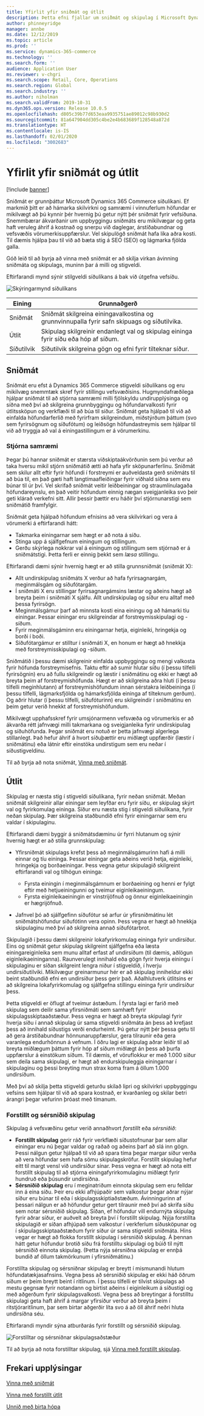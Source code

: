 ```yaml
---
title: Yfirlit yfir sniðmát og útlit
description: Þetta efni fjallar um sniðmát og skipulag í Microsoft Dynamics 365 Commerce.
author: phinneyridge
manager: annbe
ms.date: 12/12/2019
ms.topic: article
ms.prod: ''
ms.service: dynamics-365-commerce
ms.technology: ''
ms.search.form: ''
audience: Application User
ms.reviewer: v-chgri
ms.search.scope: Retail, Core, Operations
ms.search.region: Global
ms.search.industry: ''
ms.author: niholman
ms.search.validFrom: 2019-10-31
ms.dyn365.ops.version: Release 10.0.5
ms.openlocfilehash: d805c39b77d653eaa9935751ae89012c98b930d2
ms.sourcegitcommit: 81a647904dd305c4be2e4b683689f128548a872d
ms.translationtype: HT
ms.contentlocale: is-IS
ms.lasthandoff: 02/01/2020
ms.locfileid: "3002683"
---
```

# <a name="templates-and-layouts-overview"></a>Yfirlit yfir sniðmát og útlit


[!include [banner](includes/banner.md)]

Sniðmát er grunnþáttur Microsoft Dynamics 365 Commerce síðulíkani. Ef markmið þitt er að hámarka skilvirkni og samræmi í vinnuferlum höfundar er mikilvægt að þú kynnir þér hvernig þú getur nýtt þér sniðmát fyrir vefsíðuna. Snemmbærar ákvarðanir um uppbyggingu sniðmáts eru mikilvægar og geta haft veruleg áhrif á kostnað og snerpu við daglegar, árstíðabundnar og vefsvæðis vörumerkisuppfærslur. Vel skipulögð sniðmát hafa líka aðra kosti. Til dæmis hjálpa þau til við að bæta stig á SEO (SEO) og lágmarka fjölda galla.

Góð leið til að byrja að vinna með sniðmát er að skilja virkan ávinning sniðmáta og skipulags, muninn þar á milli og stigveldi.

Eftirfarandi mynd sýnir stilgveldi síðulíkans á bak við útgefna vefsíðu.

![Skýringarmynd síðulíkans](../commerce/media/page-model-diagram.png)

| Eining        | Grunnaðgerð |
|---------------|----------------|
| Sniðmát      | Sniðmát skilgreina einingavalkostina og grunnvinnupalla fyrir safn skipuags og síðutilvika. |
| Útlit        | Skipulag skilgreinir endanlegt val og skipulag eininga fyrir síðu eða hóp af síðum. |
| Síðutilvik | Síðutilvik skilgreina gögn og efni fyrir tilteknar síður. |

## <a name="templates"></a>Sniðmát

Sniðmát eru efst á Dynamics 365 Commerce stigveldi síðulíkans og eru mikilvæg snemmtæk skref fyrir stillingu vefsvæðisins. Hugmyndafræðilega hjálpar sniðmát til að stjórna samræmi milli fjölskyldu undirupplýsinga og síðna með því að skilgreina grunnbyggingu og höfundarvalkosti fyrir útlitssköpun og verkflæði til að búa til síður. Sniðmát geta hjálpað til við að einfalda höfundarferlið með fyrirfram skilgreindum, miðstýrðum þáttum (svo sem fyrirsögnum og síðufótum) og leiðsögn höfundastreymis sem hjálpar til við að tryggja að val á einingastillingum er á vörumerkinu.

### <a name="controlling-consistency"></a>Stjórna samræmi

Þegar þú hannar sniðmát er stærsta viðskiptaákvörðunin sem þú verður að taka hversu mikil stjórn sniðmátið ætti að hafa yfir sköpunarferlinu. Sniðmát sem skilur allt eftir fyrir höfundi í forstreymi er auðveldasta gerð sniðmáts til að búa til, en það gæti haft langtímaafleiðingar fyrir viðhald síðna sem eru búnar til úr því. Vel skrifað sniðmát veitir leiðbeiningar og straumlínulagaða höfundareynslu, en það veitir höfundum einnig nægan sveigjanleika svo þeir geti klárað verkefni sitt. Allir þessir þættir eru háðir því stjórnunarstigi sem sniðmátið framfylgir.

Sniðmát geta hjálpað höfundum efnisins að vera skilvirkari og vera á vörumerki á eftirfarandi hátt:

- Takmarka einingarnar sem hægt er að nota á síðu.
- Stinga upp á sjálfgefnum einingum og stillingum.
- Gerðu skýrlega nokkrar val á einingum og stillingum sem stjórnað er á sniðmátstigi. Þetta ferli er einnig þekkt sem *læsa* stillingu.

Eftirfarandi dæmi sýnir hvernig hægt er að stilla grunnsniðmát (sniðmát X):

- Allt undirskipulag sniðmáts X verður að hafa fyrirsagnargám, meginmálsgám og síðufótargám.
- Í sniðmáti X eru stillingar fyrirsagnargámsins læstar og aðeins hægt að breyta þeim í sniðmáti X sjálfu. Allt undirskipulag og síður eru alltaf með þessa fyrirsögn.
- Meginmálsgámur þarf að minnsta kosti eina einingu og að hámarki tíu einingar. Þessar einingar eru skilgreindar af forstreymisskipulagi og -síðum.
- Fyrir meginmálsgáminn eru einingarnar hetja, eiginleiki, hringekja og borði í boði.
- Síðufótargámur er stilltur í sniðmáti X, en honum er hægt að hnekkja með forstreymisskipulagi og -síðum.

Sniðmátið í þessu dæmi skilgreinir einfalda uppbyggingu og mengi valkosta fyrir höfunda forstreymisefnis. Taktu eftir að sumir hlutar síðu (í þessu tilfelli fyrirsögnin) eru að fullu skilgreindir og læstir í sniðmátinu og ekki er hægt að breyta þeim af forstreymishöfunda. Hægt er að skilgreina aðra hluti (í þessu tilfelli meginhlutann) af forstreymishöfundum innan sérstakra leiðbeininga (í þessu tilfelli, lágmarksfjölda og hámarksfjölda eininga af tilteknum gerðum). Og aðrir hlutar (í þessu tilfelli, síðufóturinn) eru skilgreindir í sniðmátinu en þeim getur verið hnekkt af forstreymishöfundum.

Mikilvægt upphafsskref fyrir umsjónarmenn vefsvæða og vörumerkis er að ákvarða rétt jafnvægi milli takmarkana og sveigjanleika fyrir undirskipulag og síðuhöfunda. Þegar sniðmát eru notuð er þetta jafnvægi algerlega stillanlegt. Það hefur áhrif á hvort síðuþættir eru miðlægt uppfærðir (læstir í sniðmátinu) eða látnir eftir einstöka undirstigum sem eru neðar í síðustigveldinu.

Til að byrja að nota sniðmát, [Vinna með sniðmát](work-with-templates.md).

## <a name="layouts"></a>Útlit

Skipulag er næsta stig í stigveldi síðulíkana, fyrir neðan sniðmát. Meðan sniðmát skilgreinir allar einingar sem leyfðar eru fyrir síðu, er skipulag skýrt val og fyrirkomulag eininga. Síður eru næsta stig í stigveldi síðulíkana, fyrir neðan skipulag. Þær skilgreina staðbundið efni fyrir einingarnar sem eru valdar í skipulaginu.

Eftirfarandi dæmi byggir á sniðmátsdæminu úr fyrri hlutanum og sýnir hvernig hægt er að stilla grunnskipulag:

- Yfirsniðmát skipulags krefst þess að meginmálsgámurinn hafi á milli einnar og tíu eininga. Þessar einingar geta aðeins verið hetja, eiginleiki, hringekja og borðaeiningar. Þess vegna getur skipulagið skilgreint eftirfarandi val og tilhögun eininga:

    - Fyrsta einingin í meginmálsgámnum er borðaeining og henni er fylgt eftir með hetjueiningunni og tveimur eiginleikaeiningum.
    - Fyrsta eiginleikaeiningin er vinstrijöfnuð og önnur eiginleikaeiningin er hægrijöfnuð.

- Jafnvel þó að sjálfgefinn síðufótur sé arfur úr yfirsniðmátinu lét sniðmátshöfundur síðufótinn vera opinn. Þess vegna er hægt að hnekkja skipulaginu með því að skilgreina annað síðufótarbrot.

Skipulagið í þessu dæmi skilgreinir lokafyrirkomulag eininga fyrir undirsíður. Eins og sniðmát getur skipulag skilgreint sjálfgefna eða læsta einingareiginleika sem munu alltaf erfast af undirsíðum (til dæmis, aðlögun eiginleikaeininganna). Raunverulegt innihald eða gögn fyrir hverja einingu í skipulaginu er síðan skilgreint lengra niður í stigveldið, í hverju undirsíðutilviki. Mikilvægur greinarmunur hér er að skipulag inniheldur ekki beint staðbundið efni en undirsíður þess gerir það. Aðalhlutverk útlitsins er að skilgreina lokafyrirkomulag og sjálfgefna stillingu eininga fyrir undirsíður þess.

Þetta stigveldi er öflugt af tveimur ástæðum. Í fyrsta lagi er farið með skipulag sem deilir sama yfirsniðmáti sem samhæft fyrir skipulagsskiptaaðstæður. Þess vegna er hægt að breyta skipulagi fyrir hverja síðu í annað skipulag úr sama stigveldi sniðmáta án þess að krefjast þess að innihald síðustigs verði endurheimt. Þú getur nýtt þér þessa getu til að gera árstíðabundnar hönnunaruppfærslur, gera tilraunir eða gera varanlega endurhönnun á vefnum. Í öðru lagi er skipulag aðrar leiðir til að breyta miðlægum þáttum fyrir hóp af síðum miðlægt án þess að þurfa uppfærslur á einstökum síðum. Til dæmis, ef vöruflokkur er með 1.000 síður sem deila sama skipulagi, er hægt að endurskipuleggja einingarnar í skipulaginu og þessi breyting mun strax koma fram á öllum 1.000 undirsíðum.

Með því að skilja þetta stigveldi geturðu skilað lipri og skilvirkri uppbyggingu vefsins sem hjálpar til við að spara kostnað, er kvarðanleg og skilar betri árangri þegar vefurinn þróast með tímanum.

### <a name="preset-and-custom-layouts"></a>Forstillt og sérsniðið skipulag

Skipulag á vefsvæðinu getur verið annaðhvort *forstillt* eða *sérsniðið*:

- **Forstillt skipulag** gerir ráð fyrir verkflæði síðustofnunar þar sem allar einingar eru nú þegar valdar og raðað og aðeins þarf að slá inn gögn. Þessi nálgun getur hjálpað til við að spara tíma þegar margar síður verða að vera höfundar sem hafa sömu skipulagskröfur. Forstillt skipulag hefur eitt til margt vensl við undirsíður sínar. Þess vegna er hægt að nota eitt forstillt skipulag til að stjórna einingafyrirkomulaginu miðlægt fyrir hundruð eða þúsundir undirsíðna.
- **Sérsniðið skipulag** eru í meginatriðum einnota skipulag sem eru felldar inn á eina síðu. Þeir eru ekki afhjúpaðir sem valkostur þegar aðrar nýjar síður eru búnar til eða í skipulagsskiptiaðstæðum. Ávinningurinn af þessari nálgun er að höfundur getur gert tilraunir með því að skrifa síðu sem notar sérsniðið skipulag. Síðan, ef höfundur vill endurnýta skipulag fyrir aðrar síður, er auðvelt að breyta því í forstillt skipulag. Nýja forstillta skipulagið er síðan afhjúpað sem valkostur í verkferlum síðusköpunar og í skipulagsskiptaaðstæðum fyrir síður úr sama stigveldi sniðmáta. Hins vegar er hægt að flokka forstillt skipulag í sérsniðið skipulag. Á þennan hátt getur höfundur brotið síðu frá forstilltu skipulagi og búið til nýtt sérsniðið einnota skipulag. (Þetta nýja sérsniðna skipulag er ennþá bundið af öllum takmörkunum í yfirsniðmátinu.)

Forstillta skipulag og sérsniðnar skipulag er breytt í mismunandi hlutum höfundatækjasafnsins. Vegna þess að sérsniðið skipulag er ekki háð öðrum síðum er þeim breytt beint í ritlinum. Í þessu tilfelli er tilvist skipulags að mestu gegnsæ fyrir notandann og birtist aðeins í eiginleikum á síðustigi og með aðgerðum fyrir skipulagsvalkosti. Vegna þess að breytingar á forstilltu skipulagi geta haft áhrif á margar yfirsíður verður að breyta þeim í ritstjóraritlinum, þar sem birtar aðgerðir líta svo á að öll áhrif neðri hluta undirsíðna séu.

Eftirfarandi myndir sýna atburðarás fyrir forstillt og sérsniðið skipulag.

![Forstilltar og sérsniðnar skipulagsaðstæður](../commerce/media/template-figure1.png)

Til að byrja að nota forstilltar skipulag, sjá [Vinna með forstillt skipulag](work-with-layouts.md).

## <a name="additional-resources"></a>Frekari upplýsingar

[Vinna með sniðmát](work-with-templates.md)

[Vinna með forstillt útlit](work-with-layouts.md)

[Unnið með birta hópa](publish-groups.md)
